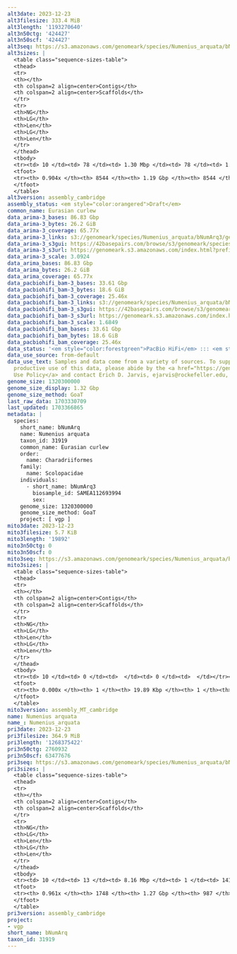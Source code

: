 ```yaml
---
alt3date: 2023-12-23
alt3filesize: 333.4 MiB
alt3length: '1193270640'
alt3n50ctg: '424427'
alt3n50scf: '424427'
alt3seq: https://s3.amazonaws.com/genomeark/species/Numenius_arquata/bNumArq3/assembly_cambridge/bNumArq3.alt.asm.20231223.fasta.gz
alt3sizes: |
  <table class="sequence-sizes-table">
  <thead>
  <tr>
  <th></th>
  <th colspan=2 align=center>Contigs</th>
  <th colspan=2 align=center>Scaffolds</th>
  </tr>
  <tr>
  <th>NG</th>
  <th>LG</th>
  <th>Len</th>
  <th>LG</th>
  <th>Len</th>
  </tr>
  </thead>
  <tbody>
  <tr><td> 10 </td><td> 78 </td><td> 1.30 Mbp </td><td> 78 </td><td> 1.30 Mbp </td></tr><tr><td> 20 </td><td> 203 </td><td> 0.91 Mbp </td><td> 203 </td><td> 0.91 Mbp </td></tr><tr><td> 30 </td><td> 366 </td><td> 0.73 Mbp </td><td> 366 </td><td> 0.73 Mbp </td></tr><tr><td> 40 </td><td> 571 </td><td> 0.57 Mbp </td><td> 571 </td><td> 0.57 Mbp </td></tr><tr style="background-color:#cccccc;"><td> 50 </td><td> 842 </td><td> 424.43 Kbp </td><td> 842 </td><td> 424.43 Kbp </td></tr><tr><td> 60 </td><td> 1211 </td><td> 298.09 Kbp </td><td> 1211 </td><td> 298.09 Kbp </td></tr><tr><td> 70 </td><td> 1780 </td><td> 174.95 Kbp </td><td> 1780 </td><td> 174.95 Kbp </td></tr><tr><td> 80 </td><td> 2991 </td><td> 63.71 Kbp </td><td> 2991 </td><td> 63.71 Kbp </td></tr><tr><td> 90 </td><td> 7941 </td><td> 10.76 Kbp </td><td> 7941 </td><td> 10.76 Kbp </td></tr><tr><td> 100 </td><td> 0 </td><td>  </td><td> 0 </td><td>  </td></tr></tbody>
  <tfoot>
  <tr><th> 0.904x </th><th> 8544 </th><th> 1.19 Gbp </th><th> 8544 </th><th> 1.19 Gbp </th></tr>
  </tfoot>
  </table>
alt3version: assembly_cambridge
assembly_status: <em style="color:orangered">Draft</em>
common_name: Eurasian curlew
data_arima-3_bases: 86.83 Gbp
data_arima-3_bytes: 26.2 GiB
data_arima-3_coverage: 65.77x
data_arima-3_links: s3://genomeark/species/Numenius_arquata/bNumArq3/genomic_data/arima/<br>
data_arima-3_s3gui: https://42basepairs.com/browse/s3/genomeark/species/Numenius_arquata/bNumArq3/genomic_data/arima/
data_arima-3_s3url: https://genomeark.s3.amazonaws.com/index.html?prefix=species/Numenius_arquata/bNumArq3/genomic_data/arima/
data_arima-3_scale: 3.0924
data_arima_bases: 86.83 Gbp
data_arima_bytes: 26.2 GiB
data_arima_coverage: 65.77x
data_pacbiohifi_bam-3_bases: 33.61 Gbp
data_pacbiohifi_bam-3_bytes: 18.6 GiB
data_pacbiohifi_bam-3_coverage: 25.46x
data_pacbiohifi_bam-3_links: s3://genomeark/species/Numenius_arquata/bNumArq3/genomic_data/pacbio_hifi/<br>
data_pacbiohifi_bam-3_s3gui: https://42basepairs.com/browse/s3/genomeark/species/Numenius_arquata/bNumArq3/genomic_data/pacbio_hifi/
data_pacbiohifi_bam-3_s3url: https://genomeark.s3.amazonaws.com/index.html?prefix=species/Numenius_arquata/bNumArq3/genomic_data/pacbio_hifi/
data_pacbiohifi_bam-3_scale: 1.6849
data_pacbiohifi_bam_bases: 33.61 Gbp
data_pacbiohifi_bam_bytes: 18.6 GiB
data_pacbiohifi_bam_coverage: 25.46x
data_status: '<em style="color:forestgreen">PacBio HiFi</em> ::: <em style="color:forestgreen">Arima</em>'
data_use_source: from-default
data_use_text: Samples and data come from a variety of sources. To support fair and
  productive use of this data, please abide by the <a href="https://genome10k.soe.ucsc.edu/data-use-policies/">Data
  Use Policy</a> and contact Erich D. Jarvis, ejarvis@rockefeller.edu, with any questions.
genome_size: 1320300000
genome_size_display: 1.32 Gbp
genome_size_method: GoaT
last_raw_data: 1703330709
last_updated: 1703366865
metadata: |
  species:
    short_name: bNumArq
    name: Numenius arquata
    taxon_id: 31919
    common_name: Eurasian curlew
    order:
      name: Charadriiformes
    family:
      name: Scolopacidae
    individuals:
      - short_name: bNumArq3
        biosample_id: SAMEA112693994
        sex:
    genome_size: 1320300000
    genome_size_method: GoaT
    project: [ vgp ]
mito3date: 2023-12-23
mito3filesize: 5.7 KiB
mito3length: '19892'
mito3n50ctg: 0
mito3n50scf: 0
mito3seq: https://s3.amazonaws.com/genomeark/species/Numenius_arquata/bNumArq3/assembly_MT_cambridge/bNumArq3.MT.20231223.fasta.gz
mito3sizes: |
  <table class="sequence-sizes-table">
  <thead>
  <tr>
  <th></th>
  <th colspan=2 align=center>Contigs</th>
  <th colspan=2 align=center>Scaffolds</th>
  </tr>
  <tr>
  <th>NG</th>
  <th>LG</th>
  <th>Len</th>
  <th>LG</th>
  <th>Len</th>
  </tr>
  </thead>
  <tbody>
  <tr><td> 10 </td><td> 0 </td><td>  </td><td> 0 </td><td>  </td></tr><tr><td> 20 </td><td> 0 </td><td>  </td><td> 0 </td><td>  </td></tr><tr><td> 30 </td><td> 0 </td><td>  </td><td> 0 </td><td>  </td></tr><tr><td> 40 </td><td> 0 </td><td>  </td><td> 0 </td><td>  </td></tr><tr style="background-color:#cccccc;"><td> 50 </td><td> 0 </td><td style="background-color:#ff8888;">  </td><td> 0 </td><td style="background-color:#ff8888;">  </td></tr><tr><td> 60 </td><td> 0 </td><td>  </td><td> 0 </td><td>  </td></tr><tr><td> 70 </td><td> 0 </td><td>  </td><td> 0 </td><td>  </td></tr><tr><td> 80 </td><td> 0 </td><td>  </td><td> 0 </td><td>  </td></tr><tr><td> 90 </td><td> 0 </td><td>  </td><td> 0 </td><td>  </td></tr><tr><td> 100 </td><td> 0 </td><td>  </td><td> 0 </td><td>  </td></tr></tbody>
  <tfoot>
  <tr><th> 0.000x </th><th> 1 </th><th> 19.89 Kbp </th><th> 1 </th><th> 19.89 Kbp </th></tr>
  </tfoot>
  </table>
mito3version: assembly_MT_cambridge
name: Numenius arquata
name_: Numenius_arquata
pri3date: 2023-12-23
pri3filesize: 364.9 MiB
pri3length: '1268375422'
pri3n50ctg: 2760932
pri3n50scf: 63477676
pri3seq: https://s3.amazonaws.com/genomeark/species/Numenius_arquata/bNumArq3/assembly_cambridge/bNumArq3.pri.asm.20231223.fasta.gz
pri3sizes: |
  <table class="sequence-sizes-table">
  <thead>
  <tr>
  <th></th>
  <th colspan=2 align=center>Contigs</th>
  <th colspan=2 align=center>Scaffolds</th>
  </tr>
  <tr>
  <th>NG</th>
  <th>LG</th>
  <th>Len</th>
  <th>LG</th>
  <th>Len</th>
  </tr>
  </thead>
  <tbody>
  <tr><td> 10 </td><td> 13 </td><td> 8.16 Mbp </td><td> 1 </td><td> 141.87 Mbp </td></tr><tr><td> 20 </td><td> 31 </td><td> 6.62 Mbp </td><td> 2 </td><td> 132.32 Mbp </td></tr><tr><td> 30 </td><td> 55 </td><td> 4.67 Mbp </td><td> 4 </td><td> 76.97 Mbp </td></tr><tr><td> 40 </td><td> 89 </td><td> 3.40 Mbp </td><td> 6 </td><td> 71.99 Mbp </td></tr><tr style="background-color:#cccccc;"><td> 50 </td><td> 132 </td><td style="background-color:#88ff88;"> 2.76 Mbp </td><td> 8 </td><td style="background-color:#88ff88;"> 63.48 Mbp </td></tr><tr><td> 60 </td><td> 187 </td><td> 2.09 Mbp </td><td> 10 </td><td> 62.16 Mbp </td></tr><tr><td> 70 </td><td> 262 </td><td> 1.49 Mbp </td><td> 12 </td><td> 45.98 Mbp </td></tr><tr><td> 80 </td><td> 374 </td><td> 0.90 Mbp </td><td> 17 </td><td> 16.88 Mbp </td></tr><tr><td> 90 </td><td> 624 </td><td> 257.03 Kbp </td><td> 39 </td><td> 1.31 Mbp </td></tr><tr><td> 100 </td><td> 0 </td><td>  </td><td> 0 </td><td>  </td></tr></tbody>
  <tfoot>
  <tr><th> 0.961x </th><th> 1748 </th><th> 1.27 Gbp </th><th> 987 </th><th> 1.27 Gbp </th></tr>
  </tfoot>
  </table>
pri3version: assembly_cambridge
project:
- vgp
short_name: bNumArq
taxon_id: 31919
---
```

